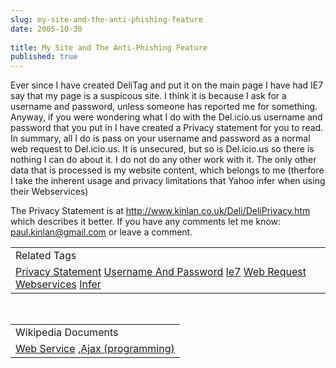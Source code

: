 ```yaml
---
slug: my-site-and-the-anti-phishing-feature
date: 2005-10-30
 
title: My Site and The Anti-Phishing Feature
published: true
---
```

Ever since I have created DeliTag and put it on the main page I have had IE7 say that my page is a suspicous site.  I think it is because I ask for a username and password, unless someone has reported me for something.  Anyway, if you were wondering what I do with the Del.icio.us username and password that you put in I have created a Privacy statement for you to read.  In summary, all I do is pass on your username and password as a normal web request to Del.icio.us.  It is unsecured, but so is Del.icio.us so there is nothing I can do about it.  I do not do any other work with it.  The only other data that is processed is my website content, which belongs to me (therfore I take the inherent usage and privacy limitations that Yahoo infer when using their Webservices)<p />The Privacy Statement is at <a href="http://www.kinlan.co.uk/Deli/DeliPrivacy.htm">http://www.kinlan.co.uk/Deli/DeliPrivacy.htm</a> which describes it better.  If you have any comments let me know: <a href="mailto:paul.kinlan@gmail.com">paul.kinlan@gmail.com</a> or leave a comment.<p /><table class="TechnoratiHead TagHeader">
<tr><td>Related Tags</td></tr>
<tr class="Technorati"><td>
<a href="https://paul.kinlan.me/tags/Privacy%20Statement" class="Tag" rel="tag">Privacy Statement</a> <a href="https://paul.kinlan.me/tags/Username%20And%20Password" class="Tag" rel="tag">Username And Password</a> <a href="https://paul.kinlan.me/tags/Ie7" class="Tag" rel="tag">Ie7</a> <a href="https://paul.kinlan.me/tags/Web%20Request" class="Tag" rel="tag">Web Request</a> <a href="https://paul.kinlan.me/tags/Webservices" class="Tag" rel="tag">Webservices</a> <a href="https://paul.kinlan.me/tags/Infer" class="Tag" rel="tag">Infer</a>
</td></tr>
</table><br /><table class="TechnoratiHead TagHeader">
<tr><td>Wikipedia Documents</td></tr>
<tr class="Technorati"><td>
<a href="http://en.wikipedia.org/wiki/Web_service">Web Service</a> ,<a href="http://en.wikipedia.org/wiki/Ajax_(programming)">Ajax (programming)</a>
</td></tr>
</table>

